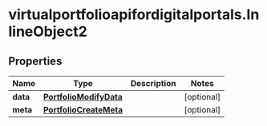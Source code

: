 # virtualportfolioapifordigitalportals.InlineObject2

## Properties

Name | Type | Description | Notes
------------ | ------------- | ------------- | -------------
**data** | [**PortfolioModifyData**](PortfolioModifyData.md) |  | [optional] 
**meta** | [**PortfolioCreateMeta**](PortfolioCreateMeta.md) |  | [optional] 


